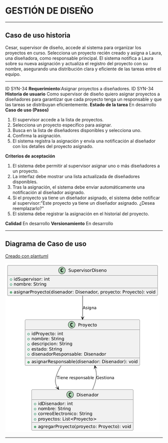 # GESTIÓN DE DISEÑO

------

## Caso de uso historia 
Cesar, supervisor de diseño, accede al sistema para organizar los proyectos en curso. Selecciona un proyecto recién creado y asigna a Laura, una diseñadora, como responsable principal. El sistema notifica a Laura sobre su nueva asignación y actualiza el registro del proyecto con su nombre, asegurando una distribución clara y eficiente de las tareas entre el equipo.

---

  <tr class="idtext principal">
    <td>ID SYN-34</td>
  </tr>
  <tr class="single text">
    <td><strong>Requerimiento</strong>:Asignar proyectos a diseñadores. ID SYN-34</td>
  </tr>
  <tr class="single gray">
    <td><strong>Historia de usuario</strong></td>
  </tr>
  <tr class="single text">
    <td>Como supervisor de diseño quiero asignar proyectos a diseñadores para garantizar que cada proyecto tenga un responsable y que las tareas se distribuyan eficientemente.
</td>
  </tr>
  <tr class="duo">
    <th class="gray"><strong>Estado de la tarea</strong></th>
    <th>En desarrollo</th>
  </tr>
  <tr class="single gray">
    <td><strong>Caso de uso (Pasos)</strong></td>
  </tr>
  <tr class="single text">
    <td>
        <ol>
            <li>El supervisor accede a la lista de proyectos.</li>
            <li>Selecciona un proyecto específico para asignar.</li>
            <li>Busca en la lista de diseñadores disponibles y selecciona uno.</li>
            <li>Confirma la asignación.</li>
            <li>El sistema registra la asignación y envía una notificación al diseñador con los detalles del proyecto asignado.</li>
        </ol>
    </td>
  </tr>
  <tr class="single gray">
    <td><strong>Criterios de aceptación</strong></td>
  </tr>
  <tr class="single text">
    <td>
        <ol>
            <li>El sistema debe permitir al supervisor asignar uno o más diseñadores a un proyecto.</li>
            <li>La interfaz debe mostrar una lista actualizada de diseñadores disponibles.</li>
            <li>Tras la asignación, el sistema debe enviar automáticamente una notificación al diseñador asignado.</li>
            <li>Si el proyecto ya tiene un diseñador asignado, el sistema debe notificar al supervisor:"Este proyecto ya tiene un diseñador asignado. ¿Desea reemplazarlo?"</li>
            <li>El sistema debe registrar la asignación en el historial del proyecto.</li>
            </ol>
 <tr class="duo">
    <th class="gray"><strong>Calidad</strong></th>
    <th>En desarrollo</th>
  </tr>
  <tr class="duo">
    <th class="gray"><strong>Versionamiento</strong></th>
    <th>En desarrollo</th>
  </tr>
</table>


---
## Diagrama de Caso de uso
[Creado con plantuml](https://plantuml.com/es/)

![Image title](./assets/images/syn-36.png)

---